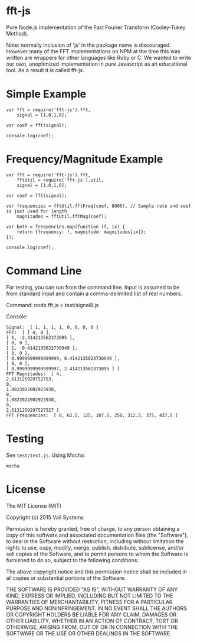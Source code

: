 # fft-js
Pure Node.js implementation of the Fast Fourier Transform (Cooley-Tukey Method).

Note: normally inclusion of 'js' in the package name is discouraged. However many of the FFT implementations on NPM at the time this was written are wrappers for other languages like Ruby or C. We wanted to write our own, unoptimized implementation in pure Javascript as an educational tool. As a result it is called fft-js.

# Simple Example

    var fft = require('fft-js').fft,
        signal = [1,0,1,0];

    var coef = fft(signal);

    console.log(coef);

# Frequency/Magnitude Example

    var fft = require('fft-js').fft,
        fftUtil = require('fft-js').util,
        signal = [1,0,1,0];

    var coef = fft(signal);

    var frequencies = fftUtil.fftFreq(coef, 8000), // Sample rate and coef is just used for length
        magnitudes = fftUtil.fftMag(coef); 

    var both = frequencies.map(function (f, ix) {
        return {frequency: f, magnitude: magnitudes[ix]};
    });

    console.log(coef);

# Command Line

For testing, you can run from the command line. Input is assumed to be from standard input and contain
a comma-delimited list of real numbers.

Command:
    node fft.js < test/signal8.js

Console:

    Signal:  [ 1, 1, 1, 1, 0, 0, 0, 0 ]
    FFT:  [ [ 4, 0 ],
    [ 1, -2.414213562373095 ],
    [ 0, 0 ],
    [ 1, -0.4142135623730949 ],
    [ 0, 0 ],
    [ 0.9999999999999999, 0.4142135623730949 ],
    [ 0, 0 ],
    [ 0.9999999999999997, 2.414213562373095 ] ]
    FFT Magnitudes:  [ 4,
    2.613125929752753,
    0,
    1.0823922002923938,
    0,
    1.0823922002923938,
    0,
    2.6131259297527527 ]
    FFT Frequencies:  [ 0, 62.5, 125, 187.5, 250, 312.5, 375, 437.5 ]

# Testing

See `test/test.js`. Using Mocha:

    mocha
                            
# License 

The MIT License (MIT)

Copyright (c) 2015 Vail Systems

Permission is hereby granted, free of charge, to any person obtaining a copy
of this software and associated documentation files (the "Software"), to deal
in the Software without restriction, including without limitation the rights
to use, copy, modify, merge, publish, distribute, sublicense, and/or sell
copies of the Software, and to permit persons to whom the Software is
furnished to do so, subject to the following conditions:

The above copyright notice and this permission notice shall be included in all
copies or substantial portions of the Software.

THE SOFTWARE IS PROVIDED "AS IS", WITHOUT WARRANTY OF ANY KIND, EXPRESS OR
IMPLIED, INCLUDING BUT NOT LIMITED TO THE WARRANTIES OF MERCHANTABILITY,
FITNESS FOR A PARTICULAR PURPOSE AND NONINFRINGEMENT. IN NO EVENT SHALL THE
AUTHORS OR COPYRIGHT HOLDERS BE LIABLE FOR ANY CLAIM, DAMAGES OR OTHER
LIABILITY, WHETHER IN AN ACTION OF CONTRACT, TORT OR OTHERWISE, ARISING FROM,
OUT OF OR IN CONNECTION WITH THE SOFTWARE OR THE USE OR OTHER DEALINGS IN THE
SOFTWARE.
